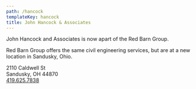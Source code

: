 ```yaml
---
path: /hancock
templateKey: hancock
title: John Hancock & Associates
---
```

John Hancock and Associates is now apart of the Red Barn Group.

Red Barn Group offers the same civil engineering services, but are at a new location in Sandusky, Ohio.

2110 Caldwell St<br>
Sandusky, OH 44870<br>
[419.625.7838](tel:419-625-7838)